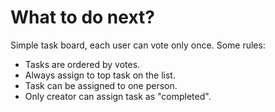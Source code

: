 # What to do next?

Simple task board, each user can vote only once. Some rules:

- Tasks are ordered by votes.
- Always assign to top task on the list.
- Task can be assigned to one person.
- Only creator can assign task as "completed".
